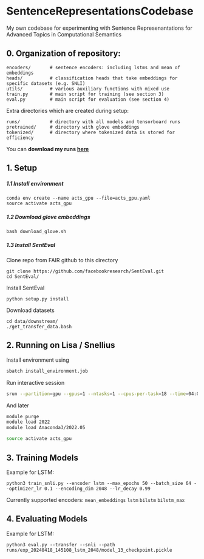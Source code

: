 # SentenceRepresentationsCodebase
My own codebase for experimenting with Sentence Represenantations for Advanced Topics in Computational Semantics

## 0. Organization of repository:

```
encoders/ 		# sentence encoders: including lstms and mean of embeddings
heads/ 			# classification heads that take embeddings for specific datasets (e.g. SNLI)
utils/ 			# various auxiliary functions with mixed use
train.py 		# main script for training (see section 3)
eval.py 		# main script for evaluation (see section 4)
```

Extra directories which are created during setup:

```
runs/ 			# directory with all models and tensorboard runs
pretrained/		# directory with glove embeddings
tokenized/		# directory where tokenized data is stored for efficiency
```



You can **download my runs [here](https://drive.google.com/drive/folders/1jwklBzEyv8po4n0PDaHQ2fZMrgBtb7gP?usp=sharing)**



## 1. Setup
##### 1.1 Install environment

```
conda env create --name acts_gpu --file=acts_gpu.yaml
source activate acts_gpu
```

##### 1.2 Download glove embeddings

```
bash download_glove.sh
```

##### 1.3 Install SentEval

Clone repo from FAIR github to this directory

```
git clone https://github.com/facebookresearch/SentEval.git
cd SentEval/
```

Install SentEval

```
python setup.py install
```

Download datasets

```
cd data/downstream/
./get_transfer_data.bash
```

## 2. Running on Lisa / Snellius

Install environment using
```bash
sbatch install_environment.job
```

Run interactive session
```bash
srun --partition=gpu --gpus=1 --ntasks=1 --cpus-per-task=18 --time=04:00:00 --pty bash -i
```

And later
```bash
module purge
module load 2022
module load Anaconda3/2022.05

source activate acts_gpu
```



## 3. Training Models

Example for LSTM:

```
python3 train_snli.py --encoder lstm --max_epochs 50 --batch_size 64 --optimizer_lr 0.1 --encoding_dim 2048 --lr_decay 0.99
```

Currently supported encoders: `mean_embeddings` `lstm` `bilstm` `bilstm_max`

## 4. Evaluating Models

Example for LSTM:

```
python3 eval.py --transfer --snli --path runs/exp_20240418_145108_lstm_2048/model_13_checkpoint.pickle
```

